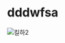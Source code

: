 # dddwfsa
![킬하2](https://user-images.githubusercontent.com/64425059/80390851-f8ba4000-88e7-11ea-8a07-2060807895c0.png)


